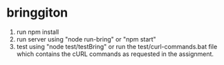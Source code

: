 # bringgiton

1. run npm install
2. run server using "node run-bring" or "npm start"
3. test using "node test/testBring" or run the test/curl-commands.bat file which contains the cURL commands as requested in the assignment.
